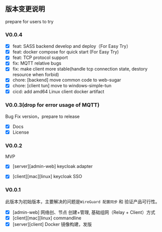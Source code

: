 ## 版本变更说明
prepare for users to try
### V0.0.4
- [x] feat: SASS backend develop and deploy（For Easy Try）
- [x] feat: docker compose for quick start (For Easy Try)
- [x] feat: TCP protocol support
- [x] fix: MQTT relative bugs
- [x] fix: make client more stable(handle tcp connection state, destory resource when forbid)
- [x] chore: [backend] move common code to web-sugar
- [x] chore: [client tun] move to windows-simple-tun
- [x] cicd: add amd64 Linux client docker artifact
  
### V0.0.3(drop for error usage of MQTT)
Bug Fix version，prepare to release
- [x] Docs
- [x] License

### V0.0.2
MVP
- [x] [server][admin-web] keycloak adapter
- [x] [client][mac][linux] keycloak SSO


### V0.0.1
此版本为初始版本，主要解决的问题是`WireGuard 配置同步` 和 验证产品可行性。
- [x] [admin-web] 网络创、节点 创建+管理, 基础组网（Relay + Client）方式
- [x] [client][mac][linux] commandline
- [x] [server][client] Docker 镜像构建，发版
